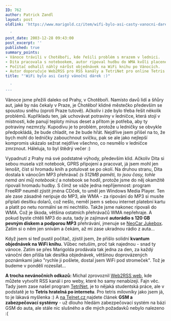 ```yaml
---
ID: 762
author: Patrick Zandl
layout: post
oldlink: 'https://www.marigold.cz/item/wifi-bylo-asi-casty-vanocni-darek

  '
post_date: 2003-12-28 09:43:00
post_excerpt: ''
published: true
summary_points:
- Vánoce trávili v Chotěboři, kde řešili problém s mrazem v lednici.
- Dita pracovala s notebookem, autor ripoval hudbu do WMA kvůli placenému MP3.
- Počítač odhalil náhlý nárůst objednávek na WiFi knihu po Vánocích.
- Autor doporučuje Web2RSS pro RSS kanály a TetriNet pro online Tetris.
title: "'WiFi bylo asi častý vánoční dárek :)"

  '
---
```


<p>
Vánoce jsme přežili daleko od Prahy, v Chotěboři. Namísto davů lidí a šňůry aut, jaké by nás čekaly v Praze, je Chotěboř klidné městečko především se spoustou sněhu (oproti Praze tutově). Ačkoliv i zde bylo třeba řešit několik problémů. Kupříkladu ten, jak uchovávat potraviny v ledničce, která stojí v místnosti, kde panují teploty mínus deset a přitom je potřeba, aby ty potraviny nezmrzly. Kupodivu je to problém, protože u ledničky se obvykle předpokládá, že bude chladit, ne že bude hřát. Nejdříve jsem přišel na to, že bych mohl do ledničky zabouchnout svíčku, pak se ale jako nejlepší kompromis ukázalo sežrat nejdříve všechno, co nesmělo v ledničce zmrznout. Háleluja, to byl štědrý večer :)</p>

<p>
Vypadnutí z Prahy má své podstatné výhody, především klid. Ačkoliv Dita si sebou musela vzít notebook, GPRS připojení a pracovat, já jsem mohl jen lenošit, číst si hromadu knih a potulovat se po okolí. Na druhou stranu, Dita dostala k vánocům MP3 přehrávač <EM>(s 512MB&#160;paměti, to jsou časy, tohle nemá ani můj notebook:(</EM>&#160;a notebook se hodil, protože jsme do něj okamžitě ripovali hromadu hudby. S čímž se váže jedna nepříjemnost: program FreeRIP neuměl zjistit jména CDček, to uměl jen Windows Media Player. Ten ale zase zásadně neripuje do MP3, ale WMA - za ripování do MP3 si musíte připlati desítku dolarů, což nešlo, neměl jsem s sebou internet platební kartu a platit po netu normální se mi nechtělo. Takže jsme nakonec ripovali do WMA. Což je škoda, většina ostatních přehrávačů WMA nepřehraje. A pokud byste chtěli MP3 do auta, tady je zajímavé <STRONG>autorádio s 120 GB pevným diskem a podporou MP3</STRONG> přehrávání, jmenuje se <A href="http://www.mstation.cz/index_neo35.htm" target=_blank>NeoCar Jukebox</A>. Zatím si o něm jen snívám a čekám, až mi zase ukradnou rádio z auta...</p>

<p>
Když jsem si teď pustil počítač, zjistil jsem, že přišlo solidní <STRONG>kvantum objednávek na WiFi knihu.</STRONG> Vůbec netuším, proč tak najednou - snad ty vánoce. Zatím se přes Marigolda prodávala tak jedna za den, za každý vánoční den přišla tak desítka objednávek, většinou doprovázených poznámkami jako "rychle ji pošlete, dostal jsem WiFi pod stromeček". Tož je budeme v pondělí rozesílat...</p>

<p>
<STRONG>A trocha nevánočních odkazů:</STRONG> Michal zprovoznil <A href="http://web2rss.vyvojar.cz/" target=_blank>Web2RSS web</A>, kde můžete vytvořit RSS kanál i pro weby, které ho samy nenabízejí. Fajn věc. Tady jsem zase našel program <A href="http://skupina50.wz.cz/index.php?dir=./TetriNET&amp;prevdir=" target=_blank>TetriNet,</A> je to nějaká studentská práce, ale v podstatě je to <STRONG>Tetris hratelná po internetu</STRONG>. Pro tetris milovníky jako jsem já, to je lákavá myšlenka :) A <A href="http://www.telnet.cz/index.php?ID=103&amp;basket=fe4e5aef60b34da253e9288983e197a2" target=_blank>na Telnet.cz </A>najdete článek <STRONG>GSM a zabezpečovací systémy</STRONG> - už dlouho hledám zabezpečovací systém na bázi GSM do auta, ale stále nic slušného a dle mých požadavků nebylo nalezeno :(</p>